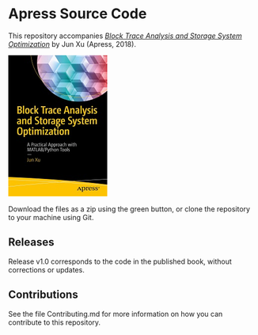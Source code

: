 # Apress Source Code



This repository accompanies [*Block Trace Analysis and Storage System Optimization*](http://www.apress.com/9781484239278) by Jun Xu (Apress, 2018).



[comment]: #cover

![Cover image](9781484239278.jpg)



Download the files as a zip using the green button, or clone the repository to your machine using Git.



## Releases



Release v1.0 corresponds to the code in the published book, without corrections or updates.



## Contributions



See the file Contributing.md for more information on how you can contribute to this repository.